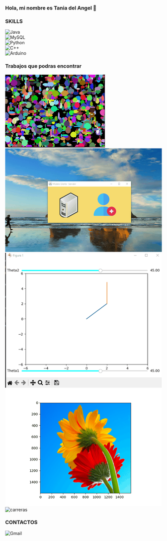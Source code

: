 ### Hola, mi nombre es Tania del Angel 👋

<!--
**taniadah/taniadah** is a ✨ _special_ ✨ repository because its `README.md` (this file) appears on your GitHub profile.

Here are some ideas to get you started:

- 🔭 I’m currently working on ...
- 🌱 I’m currently learning ...
- 👯 I’m looking to collaborate on ...
- 🤔 I’m looking for help with ...
- 💬 Ask me about ...
- 📫 How to reach me: ...
- 😄 Pronouns: ...
- ⚡ Fun fact: ...
-->
### SKILLS
![Java](https://img.shields.io/badge/Java-red?style=for-the-badge&logo=appveyor&logoColor=violet&labelColor=101010)<br>
![MySQL](https://img.shields.io/badge/MySQL-orange?style=for-the-badge&logo=mysql&logoColor=blue&labelColor=101010)<br>
![Python](https://img.shields.io/badge/Python-yellow?style=for-the-badge&logo=python&logoColor=blue&labelColor=101010)<br>
![C++](https://img.shields.io/badge/C++-black?style=for-the-badge&logo=cplusplus&logoColor=green&labelColor=101010)<br>
![Arduino](https://img.shields.io/badge/Arduino-informational?style=for-the-badge&logo=arduino&logoColor=informational&labelColor=101010)<br>

### Trabajos que podras encontrar
![reconstruccion](https://github.com/taniadah/Reconstruccion-de-imagen--AG/blob/main/Reconstruccion.gif)
![chat](https://github.com/taniadah/Chat_Cliente-Servidor/blob/main/Chat.gif)
![brazo](https://github.com/taniadah/Graficacion-con-python/blob/main/Animaciones/Brazo.gif)
![flores](https://github.com/taniadah/OpenCV_Tratamiento-de-imagenes/blob/main/Flores/Flores.gif)
![carreras](https://github.com/taniadah/CarreraDeCaballos_Java/blob/main/Carreras.gif)


### CONTACTOS
![Gmail](https://img.shields.io/badge/taniadelangelh@gmail.com-red?style=flat&logo=gmail&logoColor=red&labelColor=101010)<br>
 

